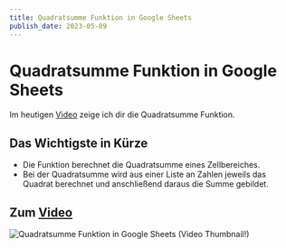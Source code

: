 ```yaml
---
title: Quadratsumme Funktion in Google Sheets
publish_date: 2023-05-09
---
```


# Quadratsumme Funktion in Google Sheets

Im heutigen [Video](https://youtu.be/0klSwK3gAMY) zeige ich dir die Quadratsumme Funktion. 

## Das Wichtigste in Kürze

- Die Funktion berechnet die Quadratsumme eines Zellbereiches.
- Bei der Quadratsumme wird aus einer Liste an Zahlen jeweils das Quadrat berechnet und anschließend daraus die Summe gebildet.

## Zum [Video](https://youtu.be/0klSwK3gAMY)

![Quadratsumme Funktion in Google Sheets (Video Thumbnail!)](../thumbnails/Fertig461.jpg "Quadratsumme Funktion in Google Sheets (Video Thumbnail!)")